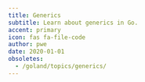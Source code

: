 ```yaml
---
title: Generics
subtitle: Learn about generics in Go.
accent: primary
icon: fas fa-file-code
author: pwe
date: 2020-01-01
obsoletes:
  - /goland/topics/generics/
---
```


